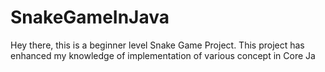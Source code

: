 # SnakeGameInJava
Hey there, this is a beginner level Snake Game Project. 
This project has enhanced my knowledge of implementation of various concept in Core Ja
